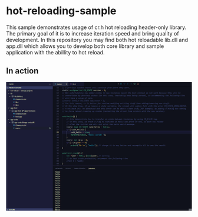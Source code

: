 # hot-reloading-sample

This sample demonstrates usage of cr.h hot reloading header-only library. The primary goal of it is to increase iteration speed and bring quality of development.
In this repository you may find both hot reloadable lib.dll and app.dll which allows you to develop both core library and sample application with the abillity to hot reload. 

## In action

![Sample](Animation.gif)
